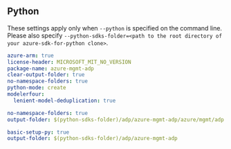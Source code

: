 ## Python

These settings apply only when `--python` is specified on the command line.
Please also specify `--python-sdks-folder=<path to the root directory of your azure-sdk-for-python clone>`.

``` yaml $(track2)
azure-arm: true
license-header: MICROSOFT_MIT_NO_VERSION
package-name: azure-mgmt-adp
clear-output-folder: true
no-namespace-folders: true
python-mode: create
modelerfour:
  lenient-model-deduplication: true
```

``` yaml $(python-mode) == 'update' && $(track2)
no-namespace-folders: true
output-folder: $(python-sdks-folder)/adp/azure-mgmt-adp/azure/mgmt/adp
```

``` yaml $(python-mode) == 'create' && $(track2)
basic-setup-py: true
output-folder: $(python-sdks-folder)/adp/azure-mgmt-adp
```
